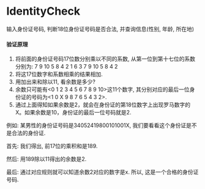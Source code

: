 IdentityCheck
===========

输入身份证号码, 判断18位身份证号码是否合法, 并查询信息(性别, 年龄, 所在地)


#### 验证原理
1. 将前面的身份证号码17位数分别乘以不同的系数, 从第一位到第十七位的系数分别为: 7 9 10 5 8 4 2 1 6 3 7 9 10 5 8 4 2
2. 将这17位数字和系数相乘的结果相加.
3. 用加出来和除以11, 看余数是多少?
4. 余数只可能有<0 1 2 3 4 5 6 7 8 9 10>这11个数字, 其分别对应的最后一位身份证的号码为<1 0 X 9 8 7 6 5 4 3 2>.
5. 通过上面得知如果余数是2，就会在身份证的第18位数字上出现罗马数字的Ⅹ。如果余数是10，身份证的最后一位号码就是2.

例如: 某男性的身份证号码是34052419800101001X, 我们要看看这个身份证是不是合法的身份证. 

首先: 我们得出, 前17位的乘积和是189.

然后: 用189除以11得出的余数是2.

最后: 通过对应规则就可以知道余数2对应的数字是x. 所以, 这是一个合格的身份证号码.
